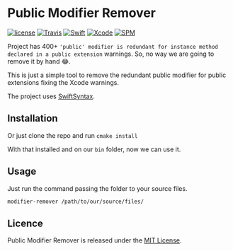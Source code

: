 # Public Modifier Remover

[![license](https://img.shields.io/github/license/mashape/apistatus.svg)](https://opensource.org/licenses/MIT)
[![Travis](https://img.shields.io/travis/LucianoPAlmeida/variable-injector.svg)](https://travis-ci.org/LucianoPAlmeida/variable-injector)
[![Swift](https://img.shields.io/badge/Swift-5.0-orange.svg)](https://swift.org)
[![Xcode](https://img.shields.io/badge/Xcode-10.2-blue.svg)](https://developer.apple.com/xcode)
[![SPM](https://img.shields.io/badge/SPM-orange.svg)](https://swift.org/package-manager/)

Project  has 400+ `'public' modifier is redundant for instance method declared in a public extension` warnings.  So, no way we are going to remove it by hand 😂.

This is just a simple tool to remove the redundant public modifier for public extensions fixing the Xcode warnings.

The project uses [SwiftSyntax](https://github.com/apple/swift-syntax).

## Installation

Or just clone the repo and run `cmake install`

With that installed and on our `bin` folder, now we can use it.

## Usage

Just run the command passing the folder to your source files.

```sh
modifier-remover /path/to/our/source/files/
```
## Licence
Public Modifier Remover is released under the [MIT License](https://opensource.org/licenses/MIT).
